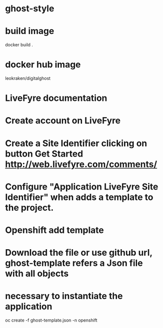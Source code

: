# ghost-style

# build image
docker build .

# docker hub image 
leokraken/digitalghost

# LiveFyre documentation
# Create account on LiveFyre
# Create a Site Identifier clicking on button Get Started http://web.livefyre.com/comments/
# Configure "Application LiveFyre Site Identifier" when adds a template to the project.

# Openshift add template
# Download the file or use github url, ghost-template refers a Json file with all objects
# necessary to instantiate the application
oc create -f ghost-template.json -n openshift

